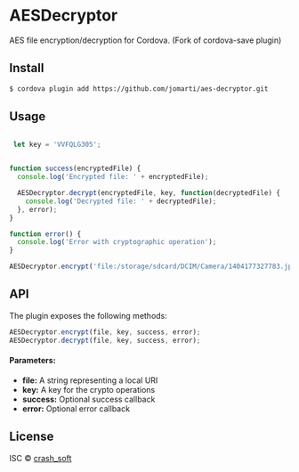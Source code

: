 AESDecryptor
====

AES file encryption/decryption for Cordova. (Fork of cordova-save plugin)

## Install

```bash
$ cordova plugin add https://github.com/jomarti/aes-decryptor.git
```

## Usage

```javascript

 let key = 'VVFQLG305';


function success(encryptedFile) {
  console.log('Encrypted file: ' + encryptedFile);

  AESDecryptor.decrypt(encryptedFile, key, function(decryptedFile) {
    console.log('Decrypted file: ' + decryptedFile);
  }, error);
}

function error() {
  console.log('Error with cryptographic operation');
}

AESDecryptor.encrypt('file:/storage/sdcard/DCIM/Camera/1404177327783.jpg', key, success, error);
```

## API

The plugin exposes the following methods:

```javascript
AESDecryptor.encrypt(file, key, success, error);
AESDecryptor.decrypt(file, key, success, error);
```

#### Parameters:
* __file:__ A string representing a local URI
* __key:__ A key for the crypto operations
* __success:__ Optional success callback
* __error:__ Optional error callback

## License

ISC © [crash_soft](http://crash_soft.io)